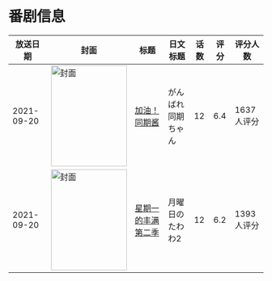 # 番剧信息

|放送日期|封面|标题|日文标题|话数|评分|评分人数|
|---|---|---|---|---|---|---|
|2021-09-20|<img src="//lain.bgm.tv/pic/cover/c/70/03/346242_Ci4St.jpg" alt="封面" style="width:150px;height:200px;object-fit:cover;">|[加油！同期酱](https://bangumi.tv/subject/346242)|がんばれ同期ちゃん|12|6.4|1637人评分|
|2021-09-20|<img src="//lain.bgm.tv/pic/cover/c/3c/68/349616_073dJ.jpg" alt="封面" style="width:150px;height:200px;object-fit:cover;">|[星期一的丰满 第二季](https://bangumi.tv/subject/349616)|月曜日のたわわ2|12|6.2|1393人评分|
